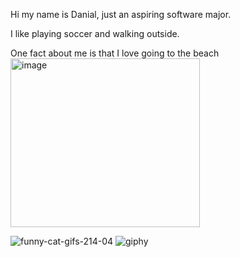 Hi my name is Danial, just an aspiring software major.

I like playing soccer and walking outside.

One fact about me is that I love going to the beach
<img width="303" height="270" alt="image" src="https://github.com/user-attachments/assets/d263d660-6e0b-4587-aa40-631eca56fea3" />

![funny-cat-gifs-214-04](https://github.com/user-attachments/assets/e1a0dbd6-d87f-456d-ade4-44a9ac2be2e5)
![giphy](https://github.com/user-attachments/assets/4b89efa4-e562-4062-812c-a48c4ee3733b)
